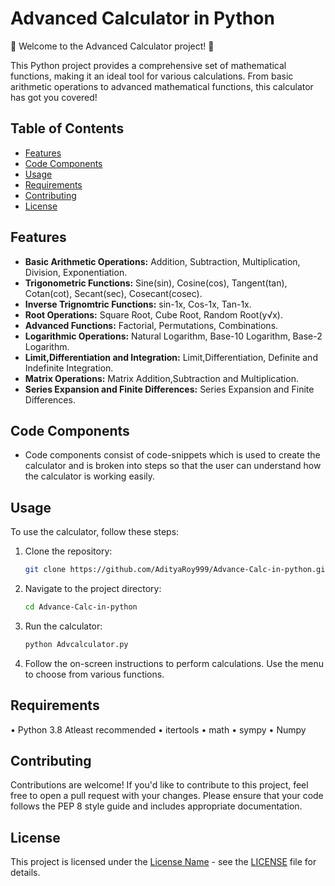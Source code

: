 # Advanced Calculator in Python

🧮 Welcome to the Advanced Calculator project! 🧮

This Python project provides a comprehensive set of mathematical functions, making it an ideal tool for various calculations. From basic arithmetic operations to advanced mathematical functions, this calculator has got you covered!

## Table of Contents

- [Features](#features)
- [Code Components](#code-components)
- [Usage](#usage)
- [Requirements](#requirements)
- [Contributing](#contributing)
- [License](#license)


## Features

- **Basic Arithmetic Operations:** Addition, Subtraction, Multiplication, Division, Exponentiation.
- **Trigonometric Functions:** Sine(sin), Cosine(cos), Tangent(tan), Cotan(cot), Secant(sec), Cosecant(cosec).
- **Inverse Trignomtric Functions:**  sin-1x, Cos-1x, Tan-1x.
- **Root Operations:** Square Root, Cube Root, Random Root(y√x).
- **Advanced Functions:** Factorial, Permutations, Combinations.
- **Logarithmic Operations:** Natural Logarithm, Base-10 Logarithm, Base-2 Logarithm.
- **Limit,Differentiation and Integration:** Limit,Differentiation, Definite and Indefinite Integration.
- **Matrix Operations:** Matrix Addition,Subtraction and Multiplication.
- **Series Expansion and Finite Differences:** Series Expansion and Finite Differences.


## Code Components
- Code components consist of code-snippets  which is used to create the calculator and is broken into steps so that the user can understand how the calculator is working easily.


## Usage

To use the calculator, follow these steps:

1. Clone the repository:

   ```bash
   git clone https://github.com/AdityaRoy999/Advance-Calc-in-python.git
   ```
2. Navigate to the project directory:
   ```bash
   cd Advance-Calc-in-python
   ```
3. Run the calculator:
   ```bash
   python Advcalculator.py
   ```
4. Follow the on-screen instructions to perform calculations. Use the menu to choose from various functions.
## Requirements
• Python 3.8 Atleast recommended
• itertools
• math
• sympy
• Numpy



## Contributing
Contributions are welcome! If you'd like to contribute to this project, feel free to open a pull request with your changes. Please ensure that your code follows the PEP 8 
style guide and includes appropriate documentation.

## License

This project is licensed under the [License Name](LICENSE) - see the [LICENSE](LICENSE) file for details.

